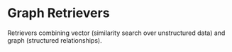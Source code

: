 # Graph Retrievers

Retrievers combining vector (similarity search over unstructured data) and graph
(structured relationships).